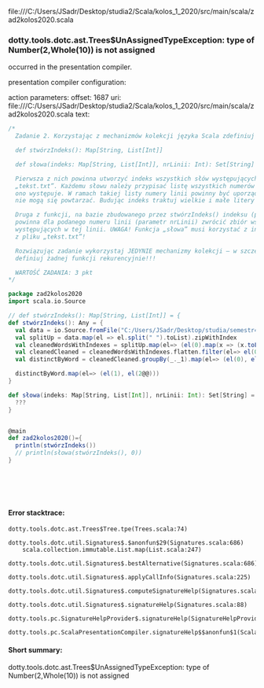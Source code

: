 file:///C:/Users/JSadr/Desktop/studia2/Scala/kolos_1_2020/src/main/scala/zad2kolos2020.scala
### dotty.tools.dotc.ast.Trees$UnAssignedTypeException: type of Number(2,Whole(10)) is not assigned

occurred in the presentation compiler.

presentation compiler configuration:


action parameters:
offset: 1687
uri: file:///C:/Users/JSadr/Desktop/studia2/Scala/kolos_1_2020/src/main/scala/zad2kolos2020.scala
text:
```scala
/*
  Zadanie 2. Korzystając z mechanizmów kolekcji języka Scala zdefiniuj funkcje

  def stwórzIndeks(): Map[String, List[Int]]

  def słowa(indeks: Map[String, List[Int]], nrLinii: Int): Set[String]

  Pierwsza z nich powinna utworzyć indeks wszystkich słów występujących w pliku
  „tekst.txt”. Każdemu słowu należy przypisać listę wszystkich numerów linii, w których
  ono występuje. W ramach takiej listy numery linii powinny być uporządkowane rosnąco
  nie mogą się powtarzać. Budując indeks traktuj wielkie i małe litery identycznie!

  Druga z funkcji, na bazie zbudowanego przez stwórzIndeks() indeksu (parametr indeks),
  powinna dla podanego numeru linii (parametr nrLinii) zwrócić zbiór wszystkich słów
  występujących w tej linii. UWAGA! Funkcja „słowa” musi korzystać z indeksu, a nie
  z pliku „tekst.txt”!

  Rozwiązując zadanie wykorzystaj JEDYNIE mechanizmy kolekcji – w szczególności nie
  definiuj żadnej funkcji rekurencyjnie!!!

  WARTOŚĆ ZADANIA: 3 pkt
*/

package zad2kolos2020
import scala.io.Source

// def stwórzIndeks(): Map[String, List[Int]] = {
def stwórzIndeks(): Any = {
  val data = io.Source.fromFile("C:/Users/JSadr/Desktop/studia/semestr4/scala/kolokwium2020/src/main/scala/tekst.txt").getLines().toList
  val splitUp = data.map(el => el.split(" ").toList).zipWithIndex
  val cleanedWordsWithIndexes = splitUp.map(el=> (el(0).map(x => (x.toLowerCase().replaceAll("[^a-zA-ZąćęłńóśźżĄĆĘŁŃÓŚŹŻ]", ""), el(1)))))
  val cleanedCleaned = cleanedWordsWithIndexes.flatten.filter(el=> el(0)!="")
  val distinctByWord = cleanedCleaned.groupBy(_._1).map(el=> (el(0), el(1).map(x => x(1))))

  distinctByWord.map(el=> (el(1), el(2@@)))
}

def słowa(indeks: Map[String, List[Int]], nrLinii: Int): Set[String] = {
  ???
}


@main
def zad2kolos2020()={
  println(stwórzIndeks())
  // println(słowa(stwórzIndeks(), 0))
}







```



#### Error stacktrace:

```
dotty.tools.dotc.ast.Trees$Tree.tpe(Trees.scala:74)
	dotty.tools.dotc.util.Signatures$.$anonfun$29(Signatures.scala:686)
	scala.collection.immutable.List.map(List.scala:247)
	dotty.tools.dotc.util.Signatures$.bestAlternative(Signatures.scala:686)
	dotty.tools.dotc.util.Signatures$.applyCallInfo(Signatures.scala:225)
	dotty.tools.dotc.util.Signatures$.computeSignatureHelp(Signatures.scala:101)
	dotty.tools.dotc.util.Signatures$.signatureHelp(Signatures.scala:88)
	dotty.tools.pc.SignatureHelpProvider$.signatureHelp(SignatureHelpProvider.scala:47)
	dotty.tools.pc.ScalaPresentationCompiler.signatureHelp$$anonfun$1(ScalaPresentationCompiler.scala:422)
```
#### Short summary: 

dotty.tools.dotc.ast.Trees$UnAssignedTypeException: type of Number(2,Whole(10)) is not assigned